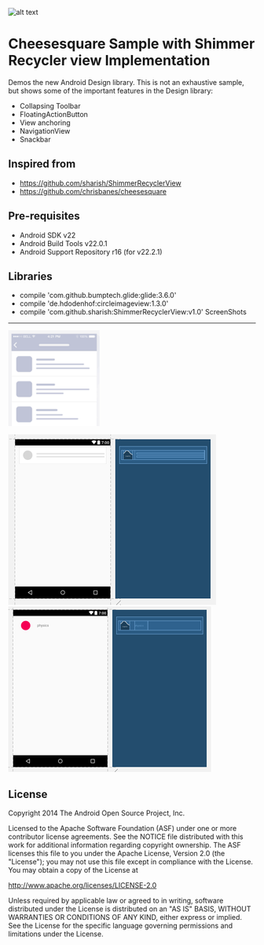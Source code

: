 ![alt text](https://raw.githubusercontent.com/chrisbanes/cheesesquare/master/art/icon.png)


Cheesesquare Sample with Shimmer Recycler view Implementation
===================================
Demos the new Android Design library. This is not an exhaustive sample, but shows
some of the important features in the Design library:

- Collapsing Toolbar
- FloatingActionButton
- View anchoring
- NavigationView
- Snackbar

Inspired from
--------------

 - https://github.com/sharish/ShimmerRecyclerView
 - https://github.com/chrisbanes/cheesesquare


Pre-requisites
--------------

- Android SDK v22
- Android Build Tools v22.0.1
- Android Support Repository r16 (for v22.2.1)

Libraries
--------------
- compile 'com.github.bumptech.glide:glide:3.6.0'
- compile 'de.hdodenhof:circleimageview:1.3.0'
- compile 'com.github.sharish:ShimmerRecyclerView:v1.0'
ScreenShots
--------------
![alt shimmer](https://raw.githubusercontent.com/vikasmagar512/ShimmerRecyclerView/master/art/shimmer.png)

![alt shimmer item](https://raw.githubusercontent.com/vikasmagar512/ShimmerRecyclerView/master/art/shimmer_upload.png)
![alt recycler item](https://raw.githubusercontent.com/vikasmagar512/ShimmerRecyclerView/master/art/list_item_upload.png)

License
-------

Copyright 2014 The Android Open Source Project, Inc.

Licensed to the Apache Software Foundation (ASF) under one or more contributor
license agreements.  See the NOTICE file distributed with this work for
additional information regarding copyright ownership.  The ASF licenses this
file to you under the Apache License, Version 2.0 (the "License"); you may not
use this file except in compliance with the License.  You may obtain a copy of
the License at

http://www.apache.org/licenses/LICENSE-2.0

Unless required by applicable law or agreed to in writing, software
distributed under the License is distributed on an "AS IS" BASIS, WITHOUT
WARRANTIES OR CONDITIONS OF ANY KIND, either express or implied.  See the
License for the specific language governing permissions and limitations under
the License.
